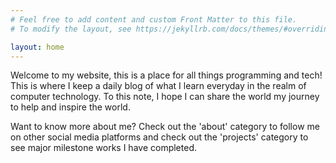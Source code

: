 ```yaml
---
# Feel free to add content and custom Front Matter to this file.
# To modify the layout, see https://jekyllrb.com/docs/themes/#overriding-theme-defaults

layout: home
---
```


Welcome to my website, this is a place for all things programming and tech! This is where I keep a daily blog of what I learn everyday in the realm of computer technology. To this note, I hope I can share the world my journey to help and inspire the world.

Want to know more about me? Check out the 'about' category to follow me on other social media platforms and check out the 'projects' category to see major milestone works I have completed.